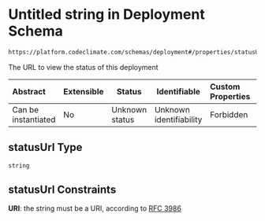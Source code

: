 # Untitled string in Deployment Schema

```txt
https://platform.codeclimate.com/schemas/deployment#/properties/statusUrl
```

The URL to view the status of this deployment


| Abstract            | Extensible | Status         | Identifiable            | Custom Properties | Additional Properties | Access Restrictions | Defined In                                                                                   |
| :------------------ | ---------- | -------------- | ----------------------- | :---------------- | --------------------- | ------------------- | -------------------------------------------------------------------------------------------- |
| Can be instantiated | No         | Unknown status | Unknown identifiability | Forbidden         | Allowed               | none                | [Deployment.schema.json\*](../../spec/schemas/Deployment.schema.json "open original schema") |

## statusUrl Type

`string`

## statusUrl Constraints

**URI**: the string must be a URI, according to [RFC 3986](https://tools.ietf.org/html/rfc4291 "check the specification")

